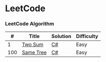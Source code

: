 LeetCode
========

### LeetCode Algorithm


| #   | Title                                                 | Solution                                  | Difficulty |
|-----|-------------------------------------------------------|-------------------------------------------|------------|
| 1   | [Two Sum](https://leetcode.com/problems/two-sum/)     | [C#](./csharp/_1_Two_Sum/Solution.cs)     | Easy |
| 100 | [Same Tree](https://leetcode.com/problems/same-tree/) | [C#](./csharp/_100_Same_Tree/Solution.cs) | Easy |